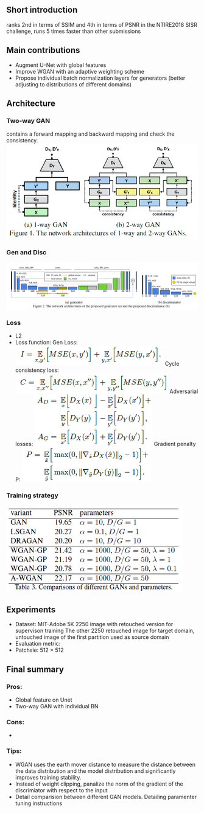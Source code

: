 ## Short introduction
ranks 2nd in terms of SSIM and 4th in terms of PSNR in the NTIRE2018 SISR challenge, runs 5 times faster than other submissions
## Main contributions
- Augment U-Net with global features
- Improve WGAN with an adaptive weighting scheme
- Propose individual batch normalization layers for generators (better adjusting to distributions of different domains)
## Architecture
### Two-way GAN
contains a forward mapping and backward mapping and check the consistency.
![alt text](2GAN.PNG)
### Gen and Disc
![alt text](Arch.PNG)

### Loss
- L2
- Loss function:
Gen Loss:
![alt text](Gen.PNG)
Cycle consistency loss:
![alt text](Cycle.PNG)
Adversarial losses:
![alt text](Adversarial.PNG)
Gradient penalty P:
![alt text](Gradient_penalty.PNG)

### Training strategy
![alt text](Parameters_GAN.PNG)

## Experiments
- Dataset: MIT-Adobe 5K
  2250 image with retouched version for supervison training
  The other 2250 retouched image for target domain, untouched image of the first partition used as source domain
- Evaluation metric: 
- Patchsie: 512 × 512

## Final summary
### Pros:
- Global feature on Unet
- Two-way GAN with individual BN
### Cons:
- 
### Tips:
- WGAN uses the earth mover distance to measure the distance between the data distribution and the model distribution and significantly improves training stability.
- Instead of weight clipping, panalize the norm of the gradient of the discrimiator with respect to the input
- Detail comparision between different GAN models. Detailing paramenter tuning instructions
